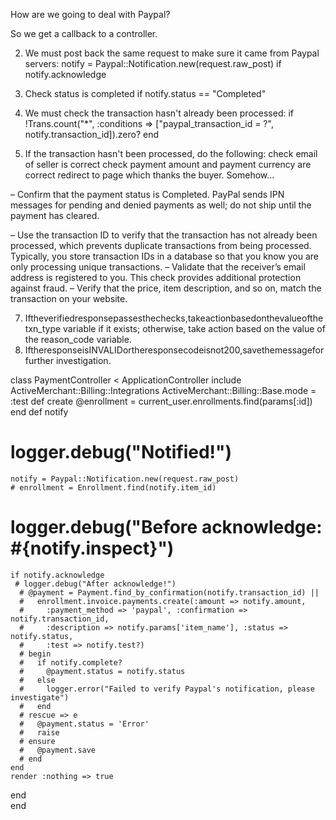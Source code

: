 How are we going to deal with Paypal?

So we get a callback to a controller.


2. We must post back the same request to make sure it came from Paypal servers:
notify = Paypal::Notification.new(request.raw_post)
if notify.acknowledge

3. Check status is completed
if notify.status == "Completed"

1. We must check the transaction hasn't already been processed:
if !Trans.count("*", :conditions => ["paypal_transaction_id = ?", notify.transaction_id]).zero?
end

4. If the transaction hasn't been processed, do the following:
check email of seller is correct
check payment amount and payment currency are correct
redirect to page which thanks the buyer. Somehow...




–	Confirm that the payment status is Completed.
PayPal sends IPN messages for pending and denied payments as well; do not ship until the payment has cleared.



–	Use the transaction ID to verify that the transaction has not already been processed, which prevents duplicate transactions from being processed.
Typically, you store transaction IDs in a database so that you know you are only processing unique transactions. –	Validate that the receiver’s email address is registered to you.
This check provides additional protection against fraud. –	Verify that the price, item description, and so on, match the transaction on your website.

7. Iftheverifiedresponsepassesthechecks,takeactionbasedonthevalueofthetxn_type variable if it exists; otherwise, take action based on the value of the reason_code variable.
8. IftheresponseisINVALIDortheresponsecodeisnot200,savethemessageforfurther investigation.



class PaymentController < ApplicationController
  include ActiveMerchant::Billing::Integrations
  ActiveMerchant::Billing::Base.mode = :test
  def create
    @enrollment = current_user.enrollments.find(params[:id])
  end
  def notify
   # logger.debug("Notified!")
    notify = Paypal::Notification.new(request.raw_post)
    # enrollment = Enrollment.find(notify.item_id)
   # logger.debug("Before acknowledge: #{notify.inspect}")
    
    if notify.acknowledge
     # logger.debug("After acknowledge!")
      # @payment = Payment.find_by_confirmation(notify.transaction_id) ||
      #   enrollment.invoice.payments.create(:amount => notify.amount,
      #     :payment_method => 'paypal', :confirmation => notify.transaction_id,
      #     :description => notify.params['item_name'], :status => notify.status,
      #     :test => notify.test?)
      # begin
      #   if notify.complete?
      #     @payment.status = notify.status
      #   else
      #     logger.error("Failed to verify Paypal's notification, please investigate")
      #   end
      # rescue => e
      #   @payment.status = 'Error'
      #   raise
      # ensure
      #   @payment.save
      # end
    end
    render :nothing => true
  end  
end
